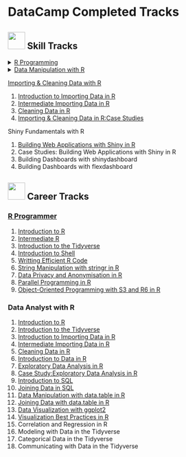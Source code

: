 # DataCamp Completed Tracks
## <img src="https://www.blockspring.com/assets/r_icon-4430867d3ab1a3b1c975a195aabc5051a7099973eccd9cd00f8ea8c796b2e950.png" width="40"> Skill Tracks
<details>
<summary><a href="https://github.com/letsang/useR/blob/master/certifications/R_programming.pdf">R Programming</summary>
<ol>
  <li><a href="https://github.com/letsang/useR/blob/master/certifications/Introduction_to_R.pdf">Introduction to R</li>
    <ul>
      <li>Intro to basics</li>
      <li>Vectors</li>
      <li>Matrices</li>
      <li>Factors</li>
      <li>Data frames</li>
      <li>Lists</li>
    </ul>
    
  <li><a href="https://github.com/letsang/useR/blob/master/certifications/Intermediate_R.pdf">Intermediate R</li>
    <ul>
      <li>Conditionals and Control Flow</li>
      <li>Loops</li>
      <li>Functions</li>
      <li>The apply family</li>
      <li>Utilities</li>
    </ul>
  
  <li><a href="https://github.com/letsang/useR/blob/master/certifications/Writting_efficient_R_code.pdf">Writting Efficient R Code</li>
    <ul>
      <li>The Art of Benchmarking</li>
      <li>Fine Tuning: Efficient Base R</li>
      <li>Diagnosing Problems: Code Profiling</li>
      <li>Turbo Charged Code: Parallel Programming</li>
    </ul>
  
  <li><a href="https://github.com/letsang/useR/blob/master/certifications/Parallel_programming_in_R.pdf">Parallel Programming in R</li>
    <ul>
      <li>Can I Run My Application in Parallel?</li>
      <li>The parallel Package</li>
      <li>foreach, future.apply and Load Balancing</li>
      <li>Random Numbers and Reproducibility</li>
    </ul>
</ol>
</details>
  
<details>
<summary><a href="https://github.com/letsang/useR/blob/master/certifications/Data_Manipulation_with_R.pdf">Data Manipulation with R</summary>
<ol>
  <li><a href="https://github.com/letsang/useR/blob/master/certifications/Working_with_Data_in_the_Tidyverse.pdf">Working with Data in the Tidyverse</li>
    <ul>
      <li>Explore your data</li>
      <li>Tame your data</li>
      <li>Tidy your data</li>
      <li>Transform your data</li>
    </ul>
  <li><a href="https://github.com/letsang/useR/blob/master/certifications/Case_Study:Exploratory_Data_Analysis_in_R.pdf">Case Study:Exploratory Data Analysis in R</li>
    <ul>
      <li>Data cleaning and summarizing with dplyr</li>
      <li>Data visualization with ggplot2</li>
      <li>Tidy modeling with broom</li>
      <li>Joining and tidying</li>
    </ul>
  <li><a href="https://github.com/letsang/useR/blob/master/certifications/Data_Manipulation_with_data.table_in_R.pdf">Data Manipulation with data.table in R</li>
    <ul>
      <li>Introduction to data.table</li>
      <li>Selecting and Computing on Columns</li>
      <li>Groupwise Operations</li>
      <li>Reference Semantics</li>
      <li>Importing and Exporting Data</li>
    </ul>
  <li><a href="https://github.com/letsang/useR/blob/master/certifications/Joining_Data_with_data.table_in_R.pdf">Joining Data with data.table in R</li>
    <ul>
      <li>Joining Multiple data.tables</li>
      <li>Joins Using data.table Syntax</li>
      <li>Diagnosing and Fixing Common Join Problems</li>
      <li>Concatenating and Reshaping data.tables</li>
    </ul>
</ol>
</details>
  
<a href="https://github.com/letsang/useR/blob/master/certifications/Importing_%26_Cleaning_Data_with_R.pdf">Importing & Cleaning Data with R
<ol>
  <li><a href="https://github.com/letsang/useR/blob/master/certifications/Introduction_to_Importing_Data_in_R.pdf">Introduction to Importing Data in R</li>
  <li><a href="https://github.com/letsang/useR/blob/master/certifications/Intermediate_Importing_Data_in_R.pdf">Intermediate Importing Data in R</li>
  <li><a href="https://github.com/letsang/useR/blob/master/certifications/Cleaning_Data_in_R.pdf">Cleaning Data in R</li>
  <li><a href="https://github.com/letsang/useR/blob/master/certifications/Importing_%26_Cleaning_Data_in_R:Case_Studies.pdf">Importing & Cleaning Data in R:Case Studies</li>
</ol>
  
<a>Shiny Fundamentals with R
 <ol>
  <li><a href="https://github.com/letsang/useR/blob/master/certifications/Building_Web_Applications_with_Shiny_in_R.pdf">Building Web Applications with Shiny in R</li>
  <li><a>Case Studies: Building Web Applications with Shiny in R</li>
  <li><a>Building Dashboards with shinydashboard</li>
  <li><a>Building Dashboards with flexdashboard</li>
</ol>
  
## <img src="https://www.blockspring.com/assets/r_icon-4430867d3ab1a3b1c975a195aabc5051a7099973eccd9cd00f8ea8c796b2e950.png" width="40"> Career Tracks
<h3><a href="https://github.com/letsang/useR/blob/master/certifications/R_Programmer.pdf">R Programmer</h3>
<ol>
  <li><a href="https://github.com/letsang/useR/blob/master/certifications/Introduction_to_R.pdf">Introduction to R</li>
  <li><a href="https://github.com/letsang/useR/blob/master/certifications/Intermediate_R.pdf">Intermediate R</li>
  <li><a href="https://github.com/letsang/useR/blob/master/certifications/Introduction_to_the_Tidyverse.pdf">Introduction to the Tidyverse</li>
  <li><a href="https://github.com/letsang/useR/blob/master/certifications/Introduction_to_Shell.pdf">Introduction to Shell</li>
  <li><a href="https://github.com/letsang/useR/blob/master/certifications/Writting_efficient_R_code.pdf">Writting Efficient R Code</li>
  <li><a href="https://github.com/letsang/useR/blob/master/certifications/String_Manipulation_with_stringr_in_R.pdf">String Manipulation with stringr in R</li>
  <li><a href="https://github.com/letsang/useR/blob/master/certifications/Data_Privacy_and_Anonymization_in_R.pdf">Data Privacy and Anonymisation in R</li>
  <li><a href="https://github.com/letsang/useR/blob/master/certifications/Parallel_programming_in_R.pdf">Parallel Programming in R</li>
  <li><a href="https://github.com/letsang/useR/blob/master/certifications/Object-Oriented_Programming_with_S3_and_R6_in_R.pdf">Object-Oriented Programming with S3 and R6 in R</li>
</ol>
<h3><a>Data Analyst with R</h3>
<ol>
  <li><a href="https://github.com/letsang/useR/blob/master/certifications/Introduction_to_R.pdf">Introduction to R</li>
  <li><a href="https://github.com/letsang/useR/blob/master/certifications/Introduction_to_the_Tidyverse.pdf">Introduction to the Tidyverse</li>
  <li><a href="https://github.com/letsang/useR/blob/master/certifications/Introduction_to_Importing_Data_in_R.pdf">Introduction to Importing Data in R</li>
  <li><a href="https://github.com/letsang/useR/blob/master/certifications/Intermediate_Importing_Data_in_R.pdf">Intermediate Importing Data in R</li>
  <li><a href="https://github.com/letsang/useR/blob/master/certifications/Cleaning_Data_in_R.pdf">Cleaning Data in R</li>
  <li><a href="https://github.com/letsang/useR/blob/master/certifications/Introduction_to_Data_in_R.pdf">Introduction to Data in R</li>
  <li><a href="https://github.com/letsang/useR/blob/master/certifications/Exploratory_Data_Analysis_in_R.pdf">Exploratory Data Analysis in R</li>
  <li><a href="https://github.com/letsang/useR/blob/master/certifications/Case_Study:Exploratory_Data_Analysis_in_R.pdf">Case Study:Exploratory Data Analysis in R</li>
  <li><a href="https://github.com/letsang/useR/blob/master/certifications/Introduction_to_SQL.pdf">Introduction to SQL</li>
  <li><a href="https://github.com/letsang/useR/blob/master/certifications/Joining_Data_in_SQL.pdf">Joining Data in SQL</li>
  <li><a href="https://github.com/letsang/useR/blob/master/certifications/Data_Manipulation_with_data.table_in_R.pdf">Data Manipulation with data.table in R</li>
  <li><a href="https://github.com/letsang/useR/blob/master/certifications/Joining_Data_with_data.table_in_R.pdf">Joining Data with data.table in R</li>
  <li><a href="https://github.com/letsang/useR/blob/master/certifications/Data_Visualization_with_ggplot2.pdf">Data Visualization with ggplot2</li>
  <li><a href="https://github.com/letsang/useR/blob/master/certifications/Visualization_Best_Practices_in_R.pdf">Visualization Best Practices in R</li>
  <li><a>Correlation and Regression in R</li>
  <li><a>Modeling with Data in the Tidyverse</li>
  <li><a>Categorical Data in the Tidyverse</li>
  <li><a>Communicating with Data in the Tidyverse</li>
</ol>
